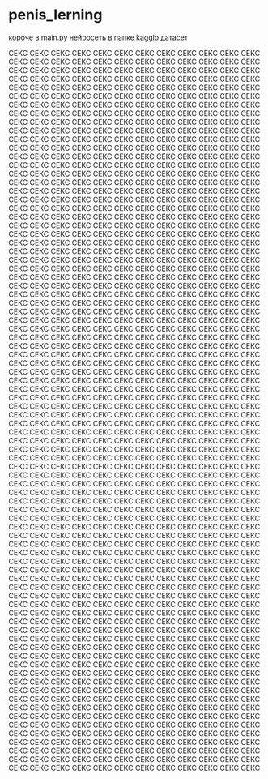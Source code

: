 # penis_lerning

короче в main.py нейросеть
в папке kagglo датасет

СЕКС
СЕКС
СЕКС
СЕКС
СЕКС
СЕКС
СЕКС
СЕКС
СЕКС
СЕКС
СЕКС
СЕКС
СЕКС
СЕКС
СЕКС
СЕКС
СЕКС
СЕКС
СЕКС
СЕКС
СЕКС
СЕКС
СЕКС
СЕКС
СЕКС
СЕКС
СЕКС
СЕКС
СЕКС
СЕКС
СЕКС
СЕКС
СЕКС
СЕКС
СЕКС
СЕКС
СЕКС
СЕКС
СЕКС
СЕКС
СЕКС
СЕКС
СЕКС
СЕКС
СЕКС
СЕКС
СЕКС
СЕКС
СЕКС
СЕКС
СЕКС
СЕКС
СЕКС
СЕКС
СЕКС
СЕКС
СЕКС
СЕКС
СЕКС
СЕКС
СЕКС
СЕКС
СЕКС
СЕКС
СЕКС
СЕКС
СЕКС
СЕКС
СЕКС
СЕКС
СЕКС
СЕКС
СЕКС
СЕКС
СЕКС
СЕКС
СЕКС
СЕКС
СЕКС
СЕКС
СЕКС
СЕКС
СЕКС
СЕКС
СЕКС
СЕКС
СЕКС
СЕКС
СЕКС
СЕКС
СЕКС
СЕКС
СЕКС
СЕКС
СЕКС
СЕКС
СЕКС
СЕКС
СЕКС
СЕКС
СЕКС
СЕКС
СЕКС
СЕКС
СЕКС
СЕКС
СЕКС
СЕКС
СЕКС
СЕКС
СЕКС
СЕКС
СЕКС
СЕКС
СЕКС
СЕКС
СЕКС
СЕКС
СЕКС
СЕКС
СЕКС
СЕКС
СЕКС
СЕКС
СЕКС
СЕКС
СЕКС
СЕКС
СЕКС
СЕКС
СЕКС
СЕКС
СЕКС
СЕКС
СЕКС
СЕКС
СЕКС
СЕКС
СЕКС
СЕКС
СЕКС
СЕКС
СЕКС
СЕКС
СЕКС
СЕКС
СЕКС
СЕКС
СЕКС
СЕКС
СЕКС
СЕКС
СЕКС
СЕКС
СЕКС
СЕКС
СЕКС
СЕКС
СЕКС
СЕКС
СЕКС
СЕКС
СЕКС
СЕКС
СЕКС
СЕКС
СЕКС
СЕКС
СЕКС
СЕКС
СЕКС
СЕКС
СЕКС
СЕКС
СЕКС
СЕКС
СЕКС
СЕКС
СЕКС
СЕКС
СЕКС
СЕКС
СЕКС
СЕКС
СЕКС
СЕКС
СЕКС
СЕКС
СЕКС
СЕКС
СЕКС
СЕКС
СЕКС
СЕКС
СЕКС
СЕКС
СЕКС
СЕКС
СЕКС
СЕКС
СЕКС
СЕКС
СЕКС
СЕКС
СЕКС
СЕКС
СЕКС
СЕКС
СЕКС
СЕКС
СЕКС
СЕКС
СЕКС
СЕКС
СЕКС
СЕКС
СЕКС
СЕКС
СЕКС
СЕКС
СЕКС
СЕКС
СЕКС
СЕКС
СЕКС
СЕКС
СЕКС
СЕКС
СЕКС
СЕКС
СЕКС
СЕКС
СЕКС
СЕКС
СЕКС
СЕКС
СЕКС
СЕКС
СЕКС
СЕКС
СЕКС
СЕКС
СЕКС
СЕКС
СЕКС
СЕКС
СЕКС
СЕКС
СЕКС
СЕКС
СЕКС
СЕКС
СЕКС
СЕКС
СЕКС
СЕКС
СЕКС
СЕКС
СЕКС
СЕКС
СЕКС
СЕКС
СЕКС
СЕКС
СЕКС
СЕКС
СЕКС
СЕКС
СЕКС
СЕКС
СЕКС
СЕКС
СЕКС
СЕКС
СЕКС
СЕКС
СЕКС
СЕКС
СЕКС
СЕКС
СЕКС
СЕКС
СЕКС
СЕКС
СЕКС
СЕКС
СЕКС
СЕКС
СЕКС
СЕКС
СЕКС
СЕКС
СЕКС
СЕКС
СЕКС
СЕКС
СЕКС
СЕКС
СЕКС
СЕКС
СЕКС
СЕКС
СЕКС
СЕКС
СЕКС
СЕКС
СЕКС
СЕКС
СЕКС
СЕКС
СЕКС
СЕКС
СЕКС
СЕКС
СЕКС
СЕКС
СЕКС
СЕКС
СЕКС
СЕКС
СЕКС
СЕКС
СЕКС
СЕКС
СЕКС
СЕКС
СЕКС
СЕКС
СЕКС
СЕКС
СЕКС
СЕКС
СЕКС
СЕКС
СЕКС
СЕКС
СЕКС
СЕКС
СЕКС
СЕКС
СЕКС
СЕКС
СЕКС
СЕКС
СЕКС
СЕКС
СЕКС
СЕКС
СЕКС
СЕКС
СЕКС
СЕКС
СЕКС
СЕКС
СЕКС
СЕКС
СЕКС
СЕКС
СЕКС
СЕКС
СЕКС
СЕКС
СЕКС
СЕКС
СЕКС
СЕКС
СЕКС
СЕКС
СЕКС
СЕКС
СЕКС
СЕКС
СЕКС
СЕКС
СЕКС
СЕКС
СЕКС
СЕКС
СЕКС
СЕКС
СЕКС
СЕКС
СЕКС
СЕКС
СЕКС
СЕКС
СЕКС
СЕКС
СЕКС
СЕКС
СЕКС
СЕКС
СЕКС
СЕКС
СЕКС
СЕКС
СЕКС
СЕКС
СЕКС
СЕКС
СЕКС
СЕКС
СЕКС
СЕКС
СЕКС
СЕКС
СЕКС
СЕКС
СЕКС
СЕКС
СЕКС
СЕКС
СЕКС
СЕКС
СЕКС
СЕКС
СЕКС
СЕКС
СЕКС
СЕКС
СЕКС
СЕКС
СЕКС
СЕКС
СЕКС
СЕКС
СЕКС
СЕКС
СЕКС
СЕКС
СЕКС
СЕКС
СЕКС
СЕКС
СЕКС
СЕКС
СЕКС
СЕКС
СЕКС
СЕКС
СЕКС
СЕКС
СЕКС
СЕКС
СЕКС
СЕКС
СЕКС
СЕКС
СЕКС
СЕКС
СЕКС
СЕКС
СЕКС
СЕКС
СЕКС
СЕКС
СЕКС
СЕКС
СЕКС
СЕКС
СЕКС
СЕКС
СЕКС
СЕКС
СЕКС
СЕКС
СЕКС
СЕКС
СЕКС
СЕКС
СЕКС
СЕКС
СЕКС
СЕКС
СЕКС
СЕКС
СЕКС
СЕКС
СЕКС
СЕКС
СЕКС
СЕКС
СЕКС
СЕКС
СЕКС
СЕКС
СЕКС
СЕКС
СЕКС
СЕКС
СЕКС
СЕКС
СЕКС
СЕКС
СЕКС
СЕКС
СЕКС
СЕКС
СЕКС
СЕКС
СЕКС
СЕКС
СЕКС
СЕКС
СЕКС
СЕКС
СЕКС
СЕКС
СЕКС
СЕКС
СЕКС
СЕКС
СЕКС
СЕКС
СЕКС
СЕКС
СЕКС
СЕКС
СЕКС
СЕКС
СЕКС
СЕКС
СЕКС
СЕКС
СЕКС
СЕКС
СЕКС
СЕКС
СЕКС
СЕКС
СЕКС
СЕКС
СЕКС
СЕКС
СЕКС
СЕКС
СЕКС
СЕКС
СЕКС
СЕКС
СЕКС
СЕКС
СЕКС
СЕКС
СЕКС
СЕКС
СЕКС
СЕКС
СЕКС
СЕКС
СЕКС
СЕКС
СЕКС
СЕКС
СЕКС
СЕКС
СЕКС
СЕКС
СЕКС
СЕКС
СЕКС
СЕКС
СЕКС
СЕКС
СЕКС
СЕКС
СЕКС
СЕКС
СЕКС
СЕКС
СЕКС
СЕКС
СЕКС
СЕКС
СЕКС
СЕКС
СЕКС
СЕКС
СЕКС
СЕКС
СЕКС
СЕКС
СЕКС
СЕКС
СЕКС
СЕКС
СЕКС
СЕКС
СЕКС
СЕКС
СЕКС
СЕКС
СЕКС
СЕКС
СЕКС
СЕКС
СЕКС
СЕКС
СЕКС
СЕКС
СЕКС
СЕКС
СЕКС
СЕКС
СЕКС
СЕКС
СЕКС
СЕКС
СЕКС
СЕКС
СЕКС
СЕКС
СЕКС
СЕКС
СЕКС
СЕКС
СЕКС
СЕКС
СЕКС
СЕКС
СЕКС
СЕКС
СЕКС
СЕКС
СЕКС
СЕКС
СЕКС
СЕКС
СЕКС
СЕКС
СЕКС
СЕКС
СЕКС
СЕКС
СЕКС
СЕКС
СЕКС
СЕКС
СЕКС
СЕКС
СЕКС
СЕКС
СЕКС
СЕКС
СЕКС
СЕКС
СЕКС
СЕКС
СЕКС
СЕКС
СЕКС
СЕКС
СЕКС
СЕКС
СЕКС
СЕКС
СЕКС
СЕКС
СЕКС
СЕКС
СЕКС
СЕКС
СЕКС
СЕКС
СЕКС
СЕКС
СЕКС
СЕКС
СЕКС
СЕКС
СЕКС
СЕКС
СЕКС
СЕКС
СЕКС
СЕКС
СЕКС
СЕКС
СЕКС
СЕКС
СЕКС
СЕКС
СЕКС
СЕКС
СЕКС
СЕКС
СЕКС
СЕКС
СЕКС
СЕКС
СЕКС
СЕКС
СЕКС
СЕКС
СЕКС
СЕКС
СЕКС
СЕКС
СЕКС
СЕКС
СЕКС
СЕКС
СЕКС
СЕКС
СЕКС
СЕКС
СЕКС
СЕКС
СЕКС
СЕКС
СЕКС
СЕКС
СЕКС
СЕКС
СЕКС
СЕКС
СЕКС
СЕКС
СЕКС
СЕКС
СЕКС
СЕКС
СЕКС
СЕКС
СЕКС
СЕКС
СЕКС
СЕКС
СЕКС
СЕКС
СЕКС
СЕКС
СЕКС
СЕКС
СЕКС
СЕКС
СЕКС
СЕКС
СЕКС
СЕКС
СЕКС
СЕКС
СЕКС
СЕКС
СЕКС
СЕКС
СЕКС
СЕКС
СЕКС
СЕКС
СЕКС
СЕКС
СЕКС
СЕКС
СЕКС
СЕКС
СЕКС
СЕКС
СЕКС
СЕКС
СЕКС
СЕКС
СЕКС
СЕКС
СЕКС
СЕКС
СЕКС
СЕКС
СЕКС
СЕКС
СЕКС
СЕКС
СЕКС
СЕКС
СЕКС
СЕКС
СЕКС
СЕКС
СЕКС
СЕКС
СЕКС
СЕКС
СЕКС
СЕКС
СЕКС
СЕКС
СЕКС
СЕКС
СЕКС
СЕКС
СЕКС
СЕКС
СЕКС
СЕКС
СЕКС
СЕКС
СЕКС
СЕКС
СЕКС
СЕКС
СЕКС
СЕКС
СЕКС
СЕКС
СЕКС
СЕКС
СЕКС
СЕКС
СЕКС
СЕКС
СЕКС
СЕКС
СЕКС
СЕКС
СЕКС
СЕКС
СЕКС
СЕКС
СЕКС
СЕКС
СЕКС
СЕКС
СЕКС
СЕКС
СЕКС
СЕКС
СЕКС
СЕКС
СЕКС
СЕКС
СЕКС
СЕКС
СЕКС
СЕКС
СЕКС
СЕКС
СЕКС
СЕКС
СЕКС
СЕКС
СЕКС
СЕКС
СЕКС
СЕКС
СЕКС
СЕКС
СЕКС
СЕКС
СЕКС
СЕКС
СЕКС
СЕКС
СЕКС
СЕКС
СЕКС
СЕКС
СЕКС
СЕКС
СЕКС
СЕКС
СЕКС
СЕКС
СЕКС
СЕКС
СЕКС
СЕКС
СЕКС
СЕКС
СЕКС
СЕКС
СЕКС
СЕКС
СЕКС
СЕКС
СЕКС
СЕКС
СЕКС
СЕКС
СЕКС
СЕКС
СЕКС
СЕКС
СЕКС
СЕКС
СЕКС
СЕКС
СЕКС
СЕКС
СЕКС
СЕКС
СЕКС
СЕКС
СЕКС
СЕКС
СЕКС
СЕКС
СЕКС
СЕКС
СЕКС
СЕКС
СЕКС
СЕКС
СЕКС
СЕКС
СЕКС
СЕКС
СЕКС
СЕКС
СЕКС
СЕКС
СЕКС
СЕКС
СЕКС
СЕКС
СЕКС
СЕКС
СЕКС
СЕКС
СЕКС
СЕКС
СЕКС
СЕКС
СЕКС
СЕКС
СЕКС
СЕКС
СЕКС
СЕКС
СЕКС
СЕКС
СЕКС
СЕКС
СЕКС
СЕКС
СЕКС
СЕКС
СЕКС
СЕКС
СЕКС
СЕКС
СЕКС
СЕКС
СЕКС
СЕКС
СЕКС
СЕКС
СЕКС
СЕКС
СЕКС
СЕКС
СЕКС
СЕКС
СЕКС
СЕКС
СЕКС
СЕКС
СЕКС
СЕКС
СЕКС
СЕКС
СЕКС
СЕКС
СЕКС
СЕКС
СЕКС
СЕКС
СЕКС
СЕКС
СЕКС
СЕКС
СЕКС
СЕКС
СЕКС
СЕКС
СЕКС
СЕКС
СЕКС
СЕКС
СЕКС
СЕКС
СЕКС
СЕКС
СЕКС
СЕКС
СЕКС
СЕКС
СЕКС
СЕКС
СЕКС
СЕКС
СЕКС
СЕКС
СЕКС
СЕКС
СЕКС
СЕКС
СЕКС 
СЕКС 
СЕКС 
СЕКС 
СЕКС 
СЕКС 
СЕКС 
СЕКС 
СЕКС 
СЕКС 
СЕКС 
СЕКС
